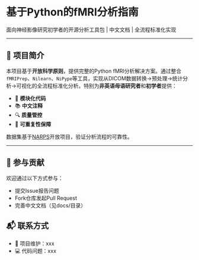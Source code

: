 # 基于Python的fMRI分析指南

面向神经影像研究初学者的开源分析工具包 | 中文文档 | 全流程标准化实现

---

## 📖 项目简介
本项目基于**开放科学原则**，提供完整的Python fMRI分析解决方案。通过整合`fMRIPrep`、`Nilearn`、`NiPype`等工具，实现从DICOM数据转换→预处理→统计分析→可视化的全流程标准化分析。特别为**非英语母语研究者**和**初学者**提供：
- 🧩 **模块化代码**
- 📚 **中文注释**
- 🔍 **质量管控**
- 🔄 **可重复性保障**

数据集基于[NARPS](https://narps.info/)开放项目，验证分析流程的可靠性。

---

## 🤝 参与贡献

欢迎通过以下方式参与：

- 提交Issue报告问题
- Fork仓库发起Pull Request
- 完善中文文档（见docs/目录）

## 📬 联系方式

- 📨 项目维护：xxx
- 💻 代码问题：xxx